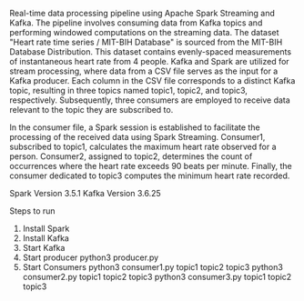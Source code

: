 Real-time data processing pipeline using Apache Spark Streaming and Kafka. The pipeline involves consuming data from Kafka topics and performing windowed computations on the streaming data.
The dataset "Heart rate time series / MIT-BIH Database" is sourced from the MIT-BIH Database Distribution.
This dataset contains evenly-spaced measurements of instantaneous heart rate from 4 people.
Kafka and Spark are utilized for stream processing, where data from a CSV file serves as the input for a Kafka producer. Each column in the CSV file corresponds to a distinct Kafka topic, resulting in three topics named topic1, topic2, and topic3, respectively. Subsequently, three consumers are employed to receive data relevant to the topic they are subscribed to.

In the consumer file, a Spark session is established to facilitate the processing of the received data using Spark Streaming. Consumer1, subscribed to topic1, calculates the maximum heart rate observed for a person. Consumer2, assigned to topic2, determines the count of occurrences where the heart rate exceeds 90 beats per minute. Finally, the consumer dedicated to topic3 computes the minimum heart rate recorded.

Spark Version 3.5.1
Kafka Version 3.6.25

Steps to run
1. Install Spark
2. Install Kafka
3. Start Kafka
4. Start producer
   python3 producer.py
5. Start Consumers
   python3 consumer1.py topic1 topic2 topic3
   python3 consumer2.py topic1 topic2 topic3
   python3 consumer3.py topic1 topic2 topic3
   
